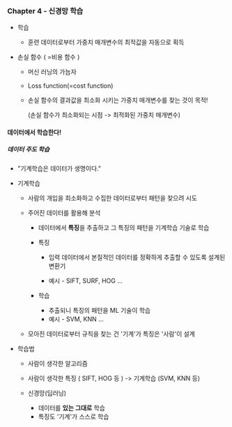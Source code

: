 ### Chapter 4 - 신경망 학습

- 학습 

  - 훈련 데이터로부터 가중치 매개변수의 최적값을 자동으로 획득

- 손실 함수 ( =비용 함수 ) 

  - 머신 러닝의 가늠자

  - Loss function(=cost function)

  - 손실 함수의 결과값을 최소화 시키는 가중치 매개변수를 찾는 것이 목적!

    (손실 함수가 최소화되는 시점 -> 최적화된 가중치 매개변수)

#### 데이터에서 학습한다!

##### 데이터 주도 학습

- "기계학습은 데이터가 생명이다."

- 기계학습

  - 사람의 개입을 최소화하고 수집한 데이터로부터 패턴을 찾으려 시도

  - 주어진 데이터를 활용해 분석

    - 데이터에서 **특징**을 추출하고 그 특징의 패턴을 기계학습 기술로 학습

    - 특징

      - 입력 데이터에서 본질적인 데이터를 정확하게 추출할 수 있도록 설계된 변환기

      - 예시 - SIFT, SURF, HOG ...

    - 학습

      - 추출되니 특징의 패턴을 ML 기술이 학습
      - 예시 - SVM, KNN ...

  - 모아진 데이터로부터 규칙을 찾는 건 '기계'가 특징은 '사람'이 설계

- 학습법

  - 사람이 생각한 알고리즘

  - 사람이 생각한 특징 ( SIFT, HOG 등 ) -> 기계학습  (SVM, KNN 등)

  - 신경망(딥러닝)

    - 데이터를 **있는 그대로** 학습
    - 특징도 '기계'가 스스로 학습

    

